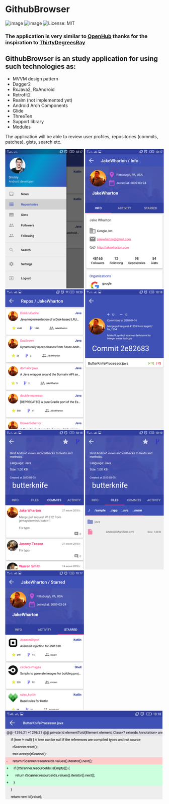 # GithubBrowser
![image](https://img.shields.io/badge/platform-android-green.svg) ![image](https://img.shields.io/badge/language-kotlin-blue.svg) ![License: MIT](https://img.shields.io/badge/License-MIT-yellow.svg)

### The application is very similar to [OpenHub](https://github.com/ThirtyDegreesRay/OpenHub) thanks for the inspiration to [ThirtyDegreesRay](https://github.com/ThirtyDegreesRay)

## GithubBrowser is an study application for using such technologies as:
* MVVM design pattern
* Dagger2
* RxJava2, RxAndroid
* Retrofit2
* Realm (not implemented yet)
* Android Arch Components
* Glide
* ThreeTen
* Support library
* Modules

The application will be able to review user profiles, repositories (commits, patches), gists, search etc.

<img src="/screenshots/menu.png" width="250"> <img src="/screenshots/user.png" width="250"> <img src="/screenshots/user_repos.png" width="250"> <img src="/screenshots/commit_detail.png" width="250"> <img src="/screenshots/repo_commits.png" width="250"> <img src="/screenshots/repo_files.png" width="250"> <img src="/screenshots/user_starred.png" width="250"> <img src="/screenshots/commit_patch.png" width="500">
